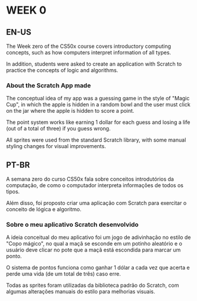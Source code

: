 # WEEK 0

## EN-US
The Week zero of the CS50x course covers introductory computing concepts, such as how computers interpret information of all types.</br>

In addition, students were asked to create an application with Scratch to practice the concepts of logic and algorithms.

### About the Scratch App made
The conceptual idea of ​​my app was a guessing game in the style of "Magic Cup", in which the apple is hidden in a random bowl and the user must click on the jar where the apple is hidden to score a point.</br>

The point system works like earning 1 dollar for each guess and losing a life (out of a total of three) if you guess wrong.</br>

All sprites were used from the standard Scratch library, with some manual styling changes for visual improvements.



## PT-BR
A semana zero do curso CS50x fala sobre conceitos introdutórios da computação, de como o computador interpreta informações de todos os tipos.</br>

Além disso, foi proposto criar uma aplicação com Scratch para exercitar o conceito de lógica e algoritmo.

### Sobre o meu aplicativo Scratch desenvolvido
A ideia conceitual do meu aplicativo foi um jogo de adivinhação no estilo de "Copo mágico", no qual a maçã se esconde em um potinho aleatório e o usuário deve clicar no pote que a maçã está escondida para marcar um ponto.</br>

O sistema de pontos funciona como ganhar 1 dólar a cada vez que acerta e perde uma vida (de um total de três) caso erre.</br>

Todas as sprites foram utilizadas da biblioteca padrão do Scratch, com algumas alterações manuais do estilo para melhorias visuais.